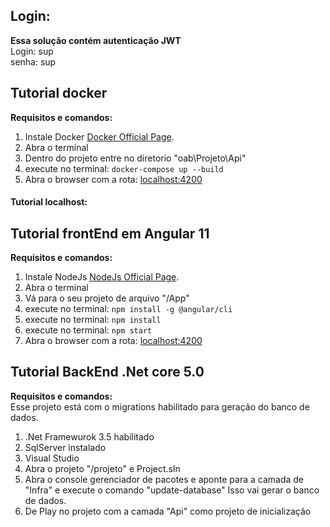 ## Login:
**Essa solução contém autenticação JWT**
<br />Login: sup 
<br />senha: sup 

## Tutorial docker
**Requisitos e comandos:**
1. Instale Docker [Docker Official Page](https://docs.docker.com/desktop/install/windows-install/).
2. Abra o terminal
3. Dentro do projeto entre no diretorio "oab\Projeto\Api"
4. execute no terminal: ```docker-compose up --build```
7. Abra o browser com a rota: [localhost:4200](localhost:4200)


#### Tutorial localhost:

## Tutorial frontEnd em Angular 11
**Requisitos e comandos:**
1. Instale NodeJs [NodeJs Official Page](https://nodejs.org/en).
2. Abra o terminal
3. Vá para o seu projeto de arquivo "/App"
4. execute no terminal: ```npm install -g @angular/cli```
5. execute no terminal: ```npm install```
6. execute no terminal: ```npm start```
7. Abra o browser com a rota: [localhost:4200](localhost:4200)

## Tutorial BackEnd .Net core 5.0
**Requisitos e comandos:**
<br />Esse projeto está com o migrations habilitado para geração do banco de dados.
1. .Net Framewurok 3.5 habilitado
2. SqlServer instalado
3. Visual Studio 
4. Abra o projeto "/projeto" e Project.sln
5. Abra o console gerenciador de pacotes e aponte para a camada de "Infra" e execute o comando "update-database" Isso vai gerar o banco de dados.
6. De Play no projeto com a camada "Api" como projeto de inicialização


